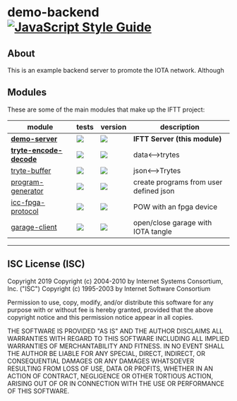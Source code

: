# demo-backend [![JavaScript Style Guide](https://img.shields.io/badge/code_style-standard-brightgreen.svg)](https://standardjs.com)

## About

This is an example backend server to promote the IOTA network. Although

## Modules

These are some of the main modules that make up the IFTT project:

| module | tests | version | description |
|---|---|---|---|
| **[demo-server][demo-server]** | [![][demo-server-ti]][demo-server-tu] | [![][demo-server-ni]][demo-server-nu] | **IFTT Server (this module)**
| **[tryte-encode-decode][tryte-encode-decode]** | [![][tryte-encode-decode-ti]][tryte-encode-decode-tu] | [![][tryte-encode-decode-ni]][tryte-encode-decode-nu] | data<-->trytes
| [tryte-buffer][tryte-buffer] | [![][tryte-buffer-ti]][tryte-buffer-tu] | [![][tryte-buffer-ni]][tryte-buffer-nu] | json<-->Trytes
| [program-generator][program-generator] | [![][program-generator-ti]][program-generator-tu] | [![][program-generator-ni]][program-generator-nu] | create programs from user defined json
| [icc-fpga-protocol][icc-fpga-protocol] | [![][icc-fpga-protocol-ti]][icc-fpga-protocol-tu] | [![][icc-fpga-protocol-ni]][icc-fpga-protocol-nu] | POW with an fpga device
| [garage-client][garage-client] | [![][garage-client-ti]][garage-client-tu] | [![][garage-client-ni]][garage-client-nu] | open/close garage with IOTA tangle

[demo-server]: https://github.com/iftt/demo-server
[demo-server-ti]: https://travis-ci.org/iftt/demo-server.svg?branch=master
[demo-server-tu]: https://travis-ci.org/iftt/demo-server
[demo-server-ni]: https://img.shields.io/npm/v/@iftt/demo-server.svg
[demo-server-nu]: https://npmjs.org/package/@iftt/demo-server

[tryte-encode-decode]: https://github.com/iftt/tryte-encode-decode
[tryte-encode-decode-ti]: https://travis-ci.org/iftt/tryte-encode-decode.svg?branch=master
[tryte-encode-decode-tu]: https://travis-ci.org/iftt/tryte-encode-decode
[tryte-encode-decode-ni]: https://img.shields.io/npm/v/@iftt/tryte-encode-decode.svg
[tryte-encode-decode-nu]: https://npmjs.org/package/@iftt/tryte-encode-decode

[tryte-buffer]: https://github.com/iftt/tryte-buffer
[tryte-buffer-ti]: https://travis-ci.org/iftt/tryte-buffer.svg?branch=master
[tryte-buffer-tu]: https://travis-ci.org/iftt/tryte-buffer
[tryte-buffer-ni]: https://img.shields.io/npm/v/@iftt/tryte-buffer.svg
[tryte-buffer-nu]: https://npmjs.org/package/@iftt/tryte-buffer

[program-generator]: https://github.com/iftt/program-generator
[program-generator-ti]: https://travis-ci.org/iftt/program-generator.svg?branch=master
[program-generator-tu]: https://travis-ci.org/iftt/program-generator
[program-generator-ni]: https://img.shields.io/npm/v/@iftt/program-generator.svg
[program-generator-nu]: https://npmjs.org/package/@iftt/program-generator

[icc-fpga-protocol]: https://github.com/iftt/icc-fpga-protocol
[icc-fpga-protocol-ti]: https://travis-ci.org/iftt/icc-fpga-protocol.svg?branch=master
[icc-fpga-protocol-tu]: https://travis-ci.org/iftt/icc-fpga-protocol
[icc-fpga-protocol-ni]: https://img.shields.io/npm/v/@iftt/icc-fpga-protocol.svg
[icc-fpga-protocol-nu]: https://npmjs.org/package/@iftt/icc-fpga-protocol

[garage-client]: https://github.com/iftt/garage-client
[garage-client-ti]: https://travis-ci.org/iftt/garage-client.svg?branch=master
[garage-client-tu]: https://travis-ci.org/iftt/garage-client
[garage-client-ni]: https://img.shields.io/npm/v/@iftt/garage-client.svg
[garage-client-nu]: https://npmjs.org/package/@iftt/garage-client


---

## ISC License (ISC)

Copyright 2019 <IFTT>
Copyright (c) 2004-2010 by Internet Systems Consortium, Inc. ("ISC")
Copyright (c) 1995-2003 by Internet Software Consortium


Permission to use, copy, modify, and/or distribute this software for any purpose with or without fee is hereby granted, provided that the above copyright notice and this permission notice appear in all copies.

THE SOFTWARE IS PROVIDED "AS IS" AND THE AUTHOR DISCLAIMS ALL WARRANTIES WITH REGARD TO THIS SOFTWARE INCLUDING ALL IMPLIED WARRANTIES OF MERCHANTABILITY AND FITNESS. IN NO EVENT SHALL THE AUTHOR BE LIABLE FOR ANY SPECIAL, DIRECT, INDIRECT, OR CONSEQUENTIAL DAMAGES OR ANY DAMAGES WHATSOEVER RESULTING FROM LOSS OF USE, DATA OR PROFITS, WHETHER IN AN ACTION OF CONTRACT, NEGLIGENCE OR OTHER TORTIOUS ACTION, ARISING OUT OF OR IN CONNECTION WITH THE USE OR PERFORMANCE OF THIS SOFTWARE.
